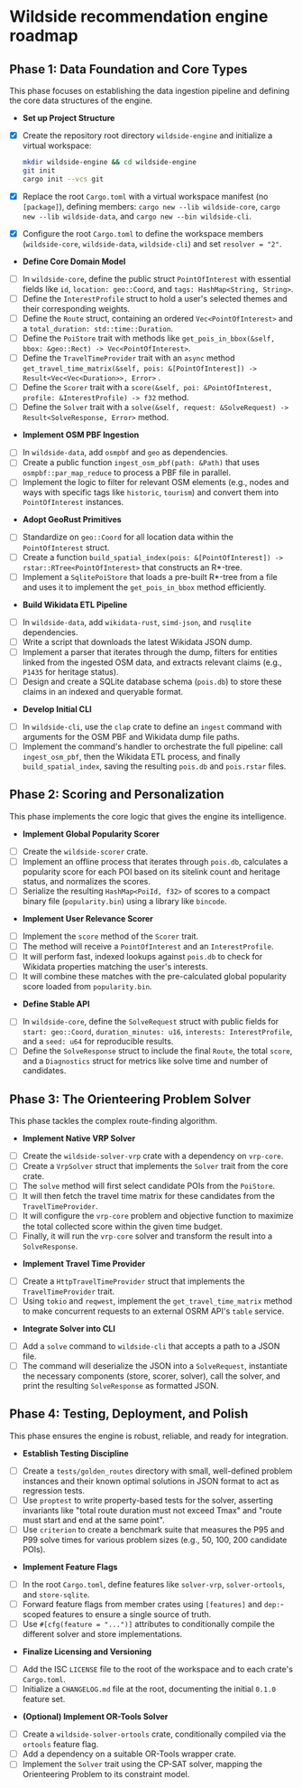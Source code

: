 # Wildside recommendation engine roadmap

## Phase 1: Data Foundation and Core Types

This phase focuses on establishing the data ingestion pipeline and defining the
core data structures of the engine.

- **Set up Project Structure**

- [x] Create the repository root directory `wildside-engine` and initialize a
  virtual workspace:

  ```bash
  mkdir wildside-engine && cd wildside-engine
  git init
  cargo init --vcs git
  ```

- [x] Replace the root `Cargo.toml` with a virtual workspace manifest (no
  `[package]`), defining members: `cargo new --lib wildside-core`,
  `cargo new --lib wildside-data`, and `cargo new --bin wildside-cli`.
- [x] Configure the root `Cargo.toml` to define the workspace members
  (`wildside-core`, `wildside-data`, `wildside-cli`) and set `resolver = "2"`.

- **Define Core Domain Model**

- [ ] In `wildside-core`, define the public struct `PointOfInterest`
  with essential fields like `id`, `location: geo::Coord`, and
  `tags: HashMap<String, String>`.
- [ ] Define the `InterestProfile` struct to hold a user's selected themes and
  their corresponding weights.
- [ ] Define the `Route` struct, containing an ordered `Vec<PointOfInterest>`
  and a `total_duration: std::time::Duration`.
- [ ] Define the `PoiStore` trait with methods like
  `get_pois_in_bbox(&self, bbox: &geo::Rect) -> Vec<PointOfInterest>`.
- [ ] Define the `TravelTimeProvider` trait with an `async` method
  <!-- markdownlint-disable-next-line MD013 -->
  `get_travel_time_matrix(&self, pois: &[PointOfInterest]) -> Result<Vec<Vec<Duration>>, Error>`
  .
- [ ] Define the `Scorer` trait with a
  `score(&self, poi: &PointOfInterest, profile: &InterestProfile) -> f32`
  method.
- [ ] Define the `Solver` trait with a
  `solve(&self, request: &SolveRequest) -> Result<SolveResponse, Error>` method.

- **Implement OSM PBF Ingestion**

- [ ] In `wildside-data`, add `osmpbf` and `geo` as dependencies.
- [ ] Create a public function `ingest_osm_pbf(path: &Path)` that uses
  `osmpbf::par_map_reduce` to process a PBF file in parallel.
- [ ] Implement the logic to filter for relevant OSM elements (e.g., nodes and
  ways with specific tags like `historic`, `tourism`) and convert them into
  `PointOfInterest` instances.

- **Adopt GeoRust Primitives**

- [ ] Standardize on `geo::Coord` for all location data within the
    `PointOfInterest` struct.
- [ ] Create a function
  `build_spatial_index(pois: &[PointOfInterest]) -> rstar::RTree<PointOfInterest>`
  that constructs an R*-tree.
- [ ] Implement a `SqlitePoiStore` that loads a pre-built R*-tree from a file
  and uses it to implement the `get_pois_in_bbox` method efficiently.

- **Build Wikidata ETL Pipeline**

- [ ] In `wildside-data`, add `wikidata-rust`, `simd-json`, and
  `rusqlite` dependencies.
- [ ] Write a script that downloads the latest Wikidata JSON dump.
- [ ] Implement a parser that iterates through the dump, filters for entities
  linked from the ingested OSM data, and extracts relevant claims (e.g.,
  `P1435` for heritage status).
- [ ] Design and create a SQLite database schema (`pois.db`) to store these
  claims in an indexed and queryable format.

- **Develop Initial CLI**

- [ ] In `wildside-cli`, use the `clap` crate to define an `ingest`
  command with arguments for the OSM PBF and Wikidata dump file paths.
- [ ] Implement the command's handler to orchestrate the full pipeline: call
  `ingest_osm_pbf`, then the Wikidata ETL process, and finally
  `build_spatial_index`, saving the resulting `pois.db` and `pois.rstar` files.

## Phase 2: Scoring and Personalization

This phase implements the core logic that gives the engine its intelligence.

- **Implement Global Popularity Scorer**

- [ ] Create the `wildside-scorer` crate.
- [ ] Implement an offline process that iterates through `pois.db`, calculates
  a popularity score for each POI based on its sitelink count and heritage
  status, and normalizes the scores.
- [ ] Serialize the resulting `HashMap<PoiId, f32>` of scores to a compact
  binary file (`popularity.bin`) using a library like `bincode`.

- **Implement User Relevance Scorer**

- [ ] Implement the `score` method of the `Scorer` trait.
- [ ] The method will receive a `PointOfInterest` and an `InterestProfile`.
- [ ] It will perform fast, indexed lookups against `pois.db` to check for
  Wikidata properties matching the user's interests.
- [ ] It will combine these matches with the pre-calculated global popularity
  score loaded from `popularity.bin`.

- **Define Stable API**

- [ ] In `wildside-core`, define the `SolveRequest` struct with public
  fields for `start: geo::Coord`, `duration_minutes: u16`,
  `interests: InterestProfile`, and a `seed: u64` for reproducible results.
- [ ] Define the `SolveResponse` struct to include the final `Route`, the total
  `score`, and a `Diagnostics` struct for metrics like solve time and number of
  candidates.

## Phase 3: The Orienteering Problem Solver

This phase tackles the complex route-finding algorithm.

- **Implement Native VRP Solver**

- [ ] Create the `wildside-solver-vrp` crate with a dependency on
  `vrp-core`.
- [ ] Create a `VrpSolver` struct that implements the `Solver` trait from the
  core crate.
- [ ] The `solve` method will first select candidate POIs from the `PoiStore`.
- [ ] It will then fetch the travel time matrix for these candidates from the
  `TravelTimeProvider`.
- [ ] It will configure the `vrp-core` problem and objective function to
  maximize the total collected score within the given time budget.
- [ ] Finally, it will run the `vrp-core` solver and transform the result into
  a `SolveResponse`.

- **Implement Travel Time Provider**

- [ ] Create a `HttpTravelTimeProvider` struct that implements the
  `TravelTimeProvider` trait.
- [ ] Using `tokio` and `reqwest`, implement the `get_travel_time_matrix`
  method to make concurrent requests to an external OSRM API's `table` service.

- **Integrate Solver into CLI**

- [ ] Add a `solve` command to `wildside-cli` that accepts a path to a
  JSON file.
- [ ] The command will deserialize the JSON into a `SolveRequest`, instantiate
  the necessary components (store, scorer, solver), call the solver, and print
  the resulting `SolveResponse` as formatted JSON.

## Phase 4: Testing, Deployment, and Polish

This phase ensures the engine is robust, reliable, and ready for integration.

- **Establish Testing Discipline**

- [ ] Create a `tests/golden_routes` directory with small, well-defined problem
  instances and their known optimal solutions in JSON format to act as
  regression tests.
- [ ] Use `proptest` to write property-based tests for the solver, asserting
  invariants like "total route duration must not exceed Tmax" and "route must
  start and end at the same point".
- [ ] Use `criterion` to create a benchmark suite that measures the P95 and P99
  solve times for various problem sizes (e.g., 50, 100, 200 candidate POIs).

- **Implement Feature Flags**

- [ ] In the root `Cargo.toml`, define features like `solver-vrp`,
  `solver-ortools`, and `store-sqlite`.
- [ ] Forward feature flags from member crates using `[features]` and
  `dep:`-scoped features to ensure a single source of truth.
- [ ] Use `#[cfg(feature = "...")]` attributes to conditionally compile the
  different solver and store implementations.

- **Finalize Licensing and Versioning**

- [ ] Add the ISC `LICENSE` file to the root of the workspace and to each
  crate's `Cargo.toml`.
- [ ] Initialize a `CHANGELOG.md` file at the root, documenting the initial
  `0.1.0` feature set.

- **(Optional) Implement OR-Tools Solver**

- [ ] Create a `wildside-solver-ortools` crate, conditionally compiled
  via the `ortools` feature flag.
- [ ] Add a dependency on a suitable OR-Tools wrapper crate.
- [ ] Implement the `Solver` trait using the CP-SAT solver, mapping the
  Orienteering Problem to its constraint model.
